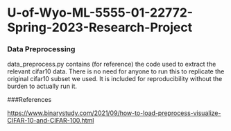 # U-of-Wyo-ML-5555-01-22772-Spring-2023-Research-Project

### Data Preprocessing

data_preprocess.py contains (for reference) the code used to extract the relevant cifar10 data. There is no need for anyone to
run this to replicate the original cifar10 subset we used. It is included for reproducibility without the burden to
actually run it.

###References

https://www.binarystudy.com/2021/09/how-to-load-preprocess-visualize-CIFAR-10-and-CIFAR-100.html
